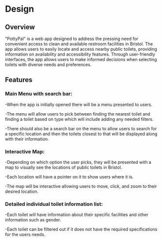 # Design

## Overview

"PottyPal" is a web app designed to address the pressing need for convenient access to clean and available restroom facilities in Bristol. The app allows users to easily locate and access nearby public toilets, providing information on availability and accessibility features. Through user-friendly interfaces, the app allows users to make informed decisions when selecting toilets with diverse needs and preferences. 

## Features

### Main Menu with search bar:

-When the app is initially opened there will be a menu presented to users.

-The menu will allow users to pick between finding the nearest toilet and finding a toilet based on type which will include adding any needed filters.

-There should also be a search bar on the menu to allow users to search for a specific location and then the toilets closest to that will be displayed along with their information.

### Interactive Map:

-Depending on which option the user picks, they will be presented with a map to visually see the locations of public toilets in Bristol.

-Each location will have a pointer on it to show users where it is.

-The map  will be interactive allowing users to move, click, and zoom to their desired location.

### Detailed individual toilet information list:

-Each toilet will have information about their specific facilities and other information such as gender.

-Each toilet can be filtered out if it does not have the required specifications for the users needs.

